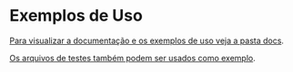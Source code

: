 # Exemplos de Uso

[Para visualizar a documentação e os exemplos de uso veja a pasta docs](../docs/).

[Os arquivos de testes também podem ser usados como exemplo](../tests/).

